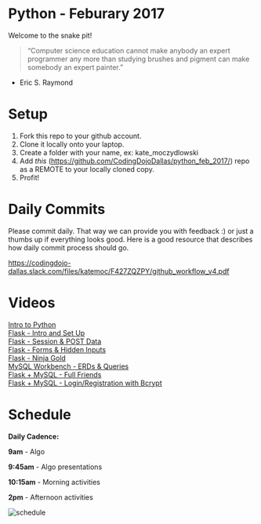 Python - Feburary 2017
====================

Welcome to the snake pit! 

> “Computer science education cannot make anybody an expert programmer any more than studying brushes and pigment can make somebody an expert painter.”
- Eric S. Raymond

# Setup
 1. Fork this repo to your github account.
 2. Clone it locally onto your laptop.
 3. Create a folder with your name, ex: kate_moczydlowski
 4. Add *this* (https://github.com/CodingDojoDallas/python_feb_2017/) repo as a REMOTE to your locally cloned copy.
 5. Profit!
 
# Daily Commits

Please commit daily. That way we can provide you with feedback :) or just a thumbs up if everything looks good. Here is a good resource that describes how daily commit process should go.

https://codingdojo-dallas.slack.com/files/katemoc/F427ZQZPY/github_workflow_v4.pdf

# Videos
[Intro to Python](https://www.youtube.com/watch?v=aSOXz-o6qBo "Intro to Python") <br>
[Flask - Intro and Set Up](https://www.youtube.com/watch?v=0B91ls_C5mU "Flask - Intro and Set Up") <br>
[Flask - Session & POST Data](https://www.youtube.com/watch?v=ue4xuCplDJ0 "Flask - Session & POST Data") <br>
[Flask - Forms & Hidden Inputs](https://www.youtube.com/watch?v=2Dl5iWPH9Do "Flask - Forms & Hidden Inputs") <br>
[Flask - Ninja Gold](https://www.youtube.com/watch?v=y9ud060bhhI "Flask - Ninja Gold") <br>
[MySQL Workbench - ERDs & Queries](https://youtu.be/lDbMPBhMFWE "MySQL Workbench - ERDs & Queries")<br>
[Flask + MySQL - Full Friends](https://www.youtube.com/watch?v=TGj9lp1hedc "Flask + MySQL - Full Friends")<br>
[Flask + MySQL - Login/Registration with Bcrypt](https://www.youtube.com/watch?v=7cQEHtLnLS4 "Flask + MySQL - Login/Registration with Bcrypt")<br>

# Schedule

**Daily Cadence:**

**9am** - Algo

**9:45am** - Algo presentations

**10:15am** - Morning activities

**2pm** - Afternoon activities

![schedule](https://dl.dropboxusercontent.com/u/46031414/schedule.png)

